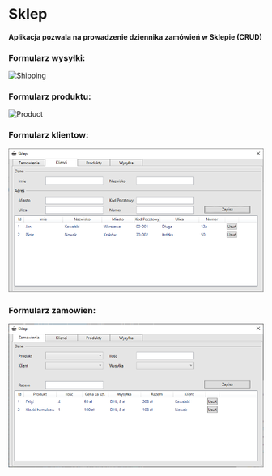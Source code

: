 # Sklep
#### Aplikacja pozwala na prowadzenie dziennika zamówień w Sklepie (CRUD)

### Formularz wysyłki: 
![Shipping](Shipping.png)

### Formularz produktu: 
![Product](Product.png)

### Formularz klientow: 
![Customer](/Shop.WPF/assets/Customer.png)

### Formularz zamowien: 
![Order](.\Shop.WPF\assets\Order.png)